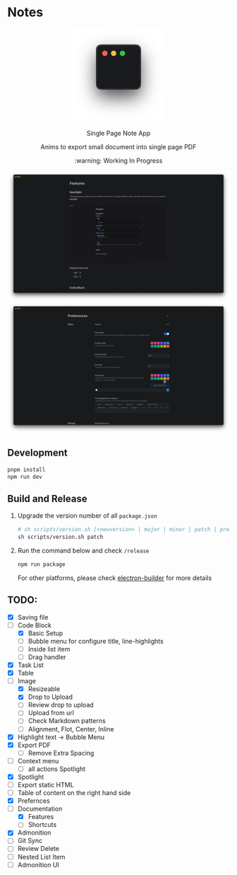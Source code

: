 # Notes

<div align="center">
  <img src="./assets/icon.png" />
</div>

<p align="center">Single Page Note App</p>
<p align="center">Anims to export small document into single page PDF</p>
<p align="center">:warning: Working In Progress</p>

![feature](./.internal/features.png)
![preferences](./.internal/preferences.png)

## Development

```
pnpm install
npm run dev
```

## Build and Release

1. Upgrade the version number of all `package.json`
   ```sh
   # sh scripts/version.sh [<newversion> | major | minor | patch | premajor | preminor | prepatch | prerelease | from-git]
   sh scripts/version.sh patch
   ```
2. Run the command below and check `/release`

   ```sh
   npm run package
   ```

   For other platforms, please check [electron-builder](https://www.electron.build/index.html) for more details

## TODO:

- [x] Saving file
- [ ] Code Block
  - [x] Basic Setup
  - [ ] Bubble menu for configure title, line-highlights
  - [ ] Inside list item
  - [ ] Drag handler
- [x] Task List
- [x] Table
- [ ] Image
  - [x] Resizeable
  - [x] Drop to Upload
  - [ ] Review drop to upload
  - [ ] Upload from url
  - [ ] Check Markdown patterns
  - [ ] Alignment, Flot, Center, Inline
- [x] Highlight text -> Bubble Menu
- [x] Export PDF
  - [ ] Remove Extra Spacing
- [ ] Context menu
  - [ ] all actions Spotlight
- [x] Spotlight
- [ ] Export static HTML
- [ ] Table of content on the right hand side
- [x] Prefernces
- [ ] Documentation
  - [x] Features
  - [ ] Shortcuts
- [x] Admonition
- [ ] Git Sync
- [ ] Review Delete
- [ ] Nested List Item
- [ ] Admonition UI
